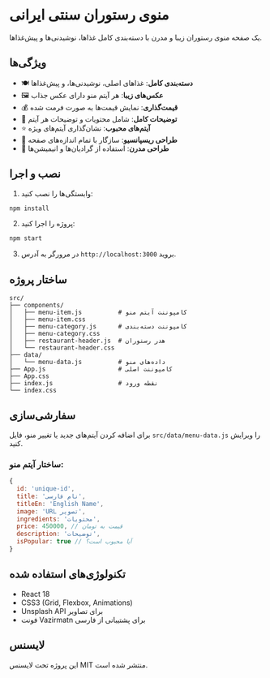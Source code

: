 # منوی رستوران سنتی ایرانی

یک صفحه منوی رستوران زیبا و مدرن با دسته‌بندی کامل غذاها، نوشیدنی‌ها و پیش‌غذاها.

## ویژگی‌ها

- 🍽️ **دسته‌بندی کامل**: غذاهای اصلی، نوشیدنی‌ها، و پیش‌غذاها
- 🖼️ **عکس‌های زیبا**: هر آیتم منو دارای عکس جذاب
- 💰 **قیمت‌گذاری**: نمایش قیمت‌ها به صورت فرمت شده
- 📝 **توضیحات کامل**: شامل محتویات و توضیحات هر آیتم
- ⭐ **آیتم‌های محبوب**: نشان‌گذاری آیتم‌های ویژه
- 📱 **طراحی ریسپانسیو**: سازگار با تمام اندازه‌های صفحه
- 🎨 **طراحی مدرن**: استفاده از گرادیان‌ها و انیمیشن‌ها

## نصب و اجرا

1. وابستگی‌ها را نصب کنید:

```bash
npm install
```

2. پروژه را اجرا کنید:

```bash
npm start
```

3. در مرورگر به آدرس `http://localhost:3000` بروید.

## ساختار پروژه

```
src/
├── components/
│   ├── menu-item.js          # کامپوننت آیتم منو
│   ├── menu-item.css
│   ├── menu-category.js      # کامپوننت دسته‌بندی
│   ├── menu-category.css
│   ├── restaurant-header.js  # هدر رستوران
│   └── restaurant-header.css
├── data/
│   └── menu-data.js          # داده‌های منو
├── App.js                    # کامپوننت اصلی
├── App.css
├── index.js                  # نقطه ورود
└── index.css
```

## سفارشی‌سازی

برای اضافه کردن آیتم‌های جدید یا تغییر منو، فایل `src/data/menu-data.js` را ویرایش کنید.

### ساختار آیتم منو:

```javascript
{
  id: 'unique-id',
  title: 'نام فارسی',
  titleEn: 'English Name',
  image: 'URL تصویر',
  ingredients: 'محتویات',
  price: 450000, // قیمت به تومان
  description: 'توضیحات',
  isPopular: true // آیا محبوب است؟
}
```

## تکنولوژی‌های استفاده شده

- React 18
- CSS3 (Grid, Flexbox, Animations)
- Unsplash API برای تصاویر
- فونت Vazirmatn برای پشتیبانی از فارسی

## لایسنس

این پروژه تحت لایسنس MIT منتشر شده است.

